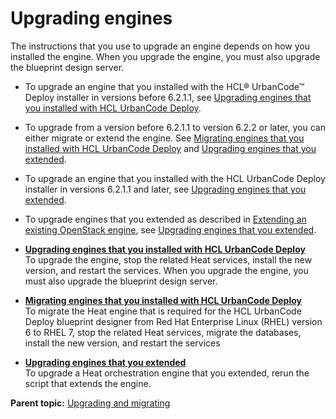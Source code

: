 # Upgrading engines

The instructions that you use to upgrade an engine depends on how you installed the engine. When you upgrade the engine, you must also upgrade the blueprint design server.

-   To upgrade an engine that you installed with the HCL® UrbanCode™ Deploy installer in versions before 6.2.1.1, see [Upgrading engines that you installed with HCL UrbanCode Deploy](upgrade_engine_ucdp.md).
-   To upgrade from a version before 6.2.1.1 to version 6.2.2 or later, you can either migrate or extend the engine. See [Migrating engines that you installed with HCL UrbanCode Deploy](migrate_engine_ucdp_script.md#) and [Upgrading engines that you extended](upgrade_engine_extended.md).
-   To upgrade an engine that you installed with the HCL UrbanCode Deploy installer in versions 6.2.1.1 and later, see [Upgrading engines that you extended](upgrade_engine_extended.md).
-   To upgrade engines that you extended as described in [Extending an existing OpenStack engine](extending_an_engine_for_openstack.md), see [Upgrading engines that you extended](upgrade_engine_extended.md).

-   **[Upgrading engines that you installed with HCL UrbanCode Deploy](../../com.ibm.edt.doc/topics/upgrade_engine_ucdp.md)**  
To upgrade the engine, stop the related Heat services, install the new version, and restart the services. When you upgrade the engine, you must also upgrade the blueprint design server.
-   **[Migrating engines that you installed with HCL UrbanCode Deploy](../../com.ibm.edt.doc/topics/migrate_engine_ucdp_script.md)**  
To migrate the Heat engine that is required for the HCL UrbanCode Deploy blueprint designer from Red Hat Enterprise Linux \(RHEL\) version 6 to RHEL 7, stop the related Heat services, migrate the databases, install the new version, and restart the services
-   **[Upgrading engines that you extended](../../com.ibm.edt.doc/topics/upgrade_engine_extended.md)**  
To upgrade a Heat orchestration engine that you extended, rerun the script that extends the engine.

**Parent topic:** [Upgrading and migrating](../../com.ibm.udeploy.doc/topics/c_node_upgrading.md)

